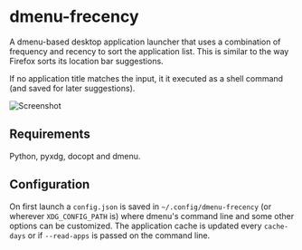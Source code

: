 # dmenu-frecency

A dmenu-based desktop application launcher that uses a combination of frequency
and recency to sort the application list. This is similar to the way Firefox
sorts its location bar suggestions.

If no application title matches the input, it it executed as a shell command
(and saved for later suggestions).

![Screenshot](http://i.imgur.com/UqwtAGL.png)

## Requirements

Python, pyxdg, docopt and dmenu.

## Configuration

On first launch a `config.json` is saved in `~/.config/dmenu-frecency` (or
wherever `XDG_CONFIG_PATH` is) where dmenu's command line and some other
options can be customized. The application cache is updated every
`cache-days` or if `--read-apps` is passed on the command line.
